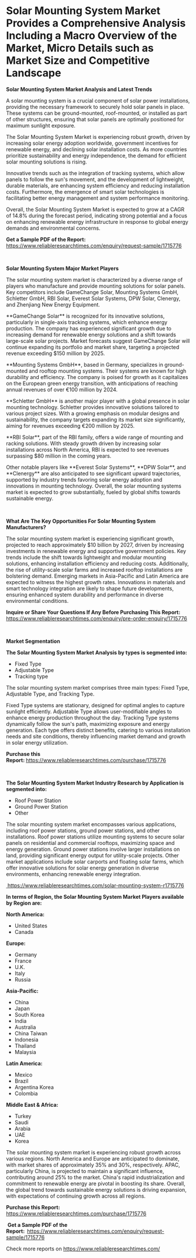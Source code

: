 <p><h1>Solar Mounting System Market Provides a Comprehensive Analysis Including a Macro Overview of the Market, Micro Details such as Market Size and Competitive Landscape</h1></p><p><strong>Solar Mounting System Market Analysis and Latest Trends</strong></p>
<p><p>A solar mounting system is a crucial component of solar power installations, providing the necessary framework to securely hold solar panels in place. These systems can be ground-mounted, roof-mounted, or installed as part of other structures, ensuring that solar panels are optimally positioned for maximum sunlight exposure. </p><p>The Solar Mounting System Market is experiencing robust growth, driven by increasing solar energy adoption worldwide, government incentives for renewable energy, and declining solar installation costs. As more countries prioritize sustainability and energy independence, the demand for efficient solar mounting solutions is rising. </p><p>Innovative trends such as the integration of tracking systems, which allow panels to follow the sun's movement, and the development of lightweight, durable materials, are enhancing system efficiency and reducing installation costs. Furthermore, the emergence of smart solar technologies is facilitating better energy management and system performance monitoring. </p><p>Overall, the Solar Mounting System Market is expected to grow at a CAGR of 14.8% during the forecast period, indicating strong potential and a focus on enhancing renewable energy infrastructure in response to global energy demands and environmental concerns.</p></p>
<p><strong>Get a Sample PDF of the Report:&nbsp;</strong> <a href="https://www.reliableresearchtimes.com/enquiry/request-sample/1715776?utm_campaign=3190&utm_medium=2&utm_source=Github&utm_content=ia&utm_term=10042025&utm_id=solar-mounting-system">https://www.reliableresearchtimes.com/enquiry/request-sample/1715776</a></p>
<p>&nbsp;</p>
<p><strong>Solar Mounting System Major Market Players</strong></p>
<p><p>The solar mounting system market is characterized by a diverse range of players who manufacture and provide mounting solutions for solar panels. Key competitors include GameChange Solar, Mounting Systems GmbH, Schletter GmbH, RBI Solar, Everest Solar Systems, DPW Solar, Clenergy, and Zhenjiang New Energy Equipment.</p><p>**GameChange Solar** is recognized for its innovative solutions, particularly in single-axis tracking systems, which enhance energy production. The company has experienced significant growth due to increasing demand for renewable energy solutions and a shift towards large-scale solar projects. Market forecasts suggest GameChange Solar will continue expanding its portfolio and market share, targeting a projected revenue exceeding $150 million by 2025.</p><p>**Mounting Systems GmbH**, based in Germany, specializes in ground-mounted and rooftop mounting systems. Their systems are known for high durability and efficiency. The company is poised for growth as it capitalizes on the European green energy transition, with anticipations of reaching annual revenues of over €100 million by 2024.</p><p>**Schletter GmbH** is another major player with a global presence in solar mounting technology. Schletter provides innovative solutions tailored to various project sizes. With a growing emphasis on modular designs and sustainability, the company targets expanding its market size significantly, aiming for revenues exceeding €200 million by 2025.</p><p>**RBI Solar**, part of the RBI family, offers a wide range of mounting and racking solutions. With steady growth driven by increasing solar installations across North America, RBI is expected to see revenues surpassing $80 million in the coming years.</p><p>Other notable players like **Everest Solar Systems**, **DPW Solar**, and **Clenergy** are also anticipated to see significant upward trajectories, supported by industry trends favoring solar energy adoption and innovations in mounting technology. Overall, the solar mounting systems market is expected to grow substantially, fueled by global shifts towards sustainable energy.</p></p>
<p>&nbsp;</p>
<p><strong>What Are The Key Opportunities For Solar Mounting System Manufacturers?</strong></p>
<p><p>The solar mounting system market is experiencing significant growth, projected to reach approximately $10 billion by 2027, driven by increasing investments in renewable energy and supportive government policies. Key trends include the shift towards lightweight and modular mounting solutions, enhancing installation efficiency and reducing costs. Additionally, the rise of utility-scale solar farms and increased rooftop installations are bolstering demand. Emerging markets in Asia-Pacific and Latin America are expected to witness the highest growth rates. Innovations in materials and smart technology integration are likely to shape future developments, ensuring enhanced system durability and performance in diverse environmental conditions.</p></p>
<p><strong>Inquire or Share Your Questions If Any Before Purchasing This Report:</strong> <a href="https://www.reliableresearchtimes.com/enquiry/pre-order-enquiry/1715776?utm_campaign=3190&utm_medium=2&utm_source=Github&utm_content=ia&utm_term=10042025&utm_id=solar-mounting-system">https://www.reliableresearchtimes.com/enquiry/pre-order-enquiry/1715776</a></p>
<p>&nbsp;</p>
<p><strong>Market Segmentation</strong></p>
<p><strong>The Solar Mounting System Market Analysis by types is segmented into:</strong></p>
<p><ul><li>Fixed Type</li><li>Adjustable Type</li><li>Tracking type</li></ul></p>
<p><p>The solar mounting system market comprises three main types: Fixed Type, Adjustable Type, and Tracking Type. </p><p>Fixed Type systems are stationary, designed for optimal angles to capture sunlight efficiently. Adjustable Type allows user-modifiable angles to enhance energy production throughout the day. Tracking Type systems dynamically follow the sun's path, maximizing exposure and energy generation. Each type offers distinct benefits, catering to various installation needs and site conditions, thereby influencing market demand and growth in solar energy utilization.</p></p>
<p><strong>Purchase this Report:&nbsp;</strong><a href="https://www.reliableresearchtimes.com/purchase/1715776?utm_campaign=3190&utm_medium=2&utm_source=Github&utm_content=ia&utm_term=10042025&utm_id=solar-mounting-system">https://www.reliableresearchtimes.com/purchase/1715776</a></p>
<p>&nbsp;</p>
<p><strong>The Solar Mounting System Market Industry Research by Application is segmented into:</strong></p>
<p><ul><li>Roof Power Station</li><li>Ground Power Station</li><li>Other</li></ul></p>
<p><p>The solar mounting system market encompasses various applications, including roof power stations, ground power stations, and other installations. Roof power stations utilize mounting systems to secure solar panels on residential and commercial rooftops, maximizing space and energy generation. Ground power stations involve larger installations on land, providing significant energy output for utility-scale projects. Other market applications include solar carports and floating solar farms, which offer innovative solutions for solar energy generation in diverse environments, enhancing renewable energy integration.</p></p>
<p><a href="https://www.reliableresearchtimes.com/solar-mounting-system-r1715776?utm_campaign=3190&utm_medium=2&utm_source=Github&utm_content=ia&utm_term=10042025&utm_id=solar-mounting-system">&nbsp;https://www.reliableresearchtimes.com/solar-mounting-system-r1715776</a></p>
<p><strong>In terms of Region, the Solar Mounting System Market Players available by Region are:</strong></p>
<p>
    <p> <strong> North America: </strong>
        <ul>
            <li>United States</li>
            <li>Canada</li>
        </ul>
        </p> 
    <p> <strong> Europe: </strong>
        <ul>
            <li>Germany</li>
            <li>France</li>
            <li>U.K.</li>
            <li>Italy</li>
            <li>Russia</li>
        </ul>
        </p> 
    <p> <strong> Asia-Pacific: </strong>
        <ul>
            <li>China</li>
            <li>Japan</li>
            <li>South Korea</li>
            <li>India</li>
            <li>Australia</li>
            <li>China Taiwan</li>
            <li>Indonesia</li>
            <li>Thailand</li>
            <li>Malaysia</li>
        </ul>
        </p> 
    <p> <strong> Latin America: </strong>
        <ul>
            <li>Mexico</li>
            <li>Brazil</li>
            <li>Argentina Korea</li>
            <li>Colombia</li>
        </ul>
        </p> 
    <p> <strong> Middle East & Africa: </strong>
        <ul>
            <li>Turkey</li>
            <li>Saudi</li>
            <li>Arabia</li>
            <li>UAE</li>
            <li>Korea</li>
        </ul>
    </p>
    </p>
<p><p>The solar mounting system market is experiencing robust growth across various regions. North America and Europe are anticipated to dominate, with market shares of approximately 35% and 30%, respectively. APAC, particularly China, is projected to maintain a significant influence, contributing around 25% to the market. China's rapid industrialization and commitment to renewable energy are pivotal in boosting its share. Overall, the global trend towards sustainable energy solutions is driving expansion, with expectations of continuing growth across all regions.</p></p>
<p><strong>Purchase this Report: </strong><a href="https://www.reliableresearchtimes.com/purchase/1715776?utm_campaign=3190&utm_medium=2&utm_source=Github&utm_content=ia&utm_term=10042025&utm_id=solar-mounting-system">https://www.reliableresearchtimes.com/purchase/1715776</a></p>
<p>&nbsp;<strong>Get a Sample PDF of the Report:&nbsp;&nbsp;</strong><a href="https://www.reliableresearchtimes.com/enquiry/request-sample/1715776?utm_campaign=3190&utm_medium=2&utm_source=Github&utm_content=ia&utm_term=10042025&utm_id=solar-mounting-system">https://www.reliableresearchtimes.com/enquiry/request-sample/1715776</a></p>
<p><strong></strong></p>
<p>Check more reports on <a href="https://www.reliableresearchtimes.com/?utm_campaign=3190&utm_medium=2&utm_source=Github&utm_content=ia&utm_term=10042025&utm_id=solar-mounting-system">https://www.reliableresearchtimes.com/</a></p>